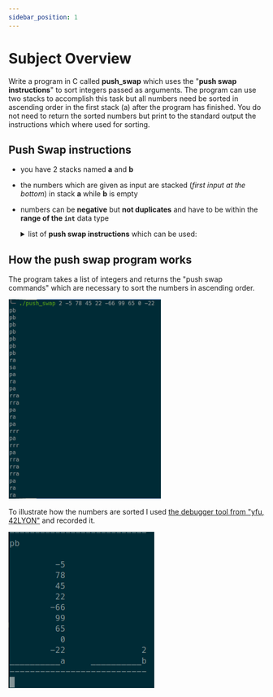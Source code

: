 ```yaml
---
sidebar_position: 1
---
```


# Subject Overview

Write a program in C called **push_swap** which uses the "**push swap instructions**" to sort integers passed as arguments. The program can use two stacks to accomplish this task but all numbers need be sorted in ascending order in the first stack (a) after the program has finished. You do not need to return the sorted numbers but print to the standard output the instructions which where used for sorting.

## Push Swap instructions

- you have 2 stacks named **a** and **b**
- the numbers which are given as input are stacked (_first input at the bottom_) in stack **a** while **b** is empty
- numbers can be **negative** but **not duplicates** and have to be within the **range of the `int`** data type
    <details>
    <summary>list of <b>push swap instructions</b> which can be used:</summary>
   The instruction (function) which is used to change the stack needs to be printed to the standard output followed by a new line.

  | command to be printed | function used in my code | description                                                                                                  |
  | :-------------------- | :----------------------- | :----------------------------------------------------------------------------------------------------------- |
  | `sa`                  | `co_swap_a()`            | (_swap a_): Swap the first 2 elements at the top of stack a. Do nothing if there is only one or no elements. |
  | `sb`                  | `co_swap_b()`            | (_swap b_): Swap the first 2 elements at the top of stack b.Do nothing if there is only one or no elements.  |
  | `ss`                  | `co_swap_both()`         | sa and sb at the same time.                                                                                  |
  | `pa`                  | `co_push_a_to_b()`       | (_push a_): Take the first element at the top of b and put it at the top of a. Do nothing if b is empty.     |
  | `pb`                  | `co_push_b_to_a()`       | (_push b_): Take the first element at the top of a and put it at the top of b. Do nothing if a is empty.     |
  | `ra`                  | `co_rotate_a()`          | (_rotate a_): Shift up all elements of stack a by 1. The first element becomes the last one.                 |
  | `rb`                  | `co_rotate_b()`          | (_rotate b_): Shift up all elements of stack b by 1. The first element becomes the last one.                 |
  | `rr`                  | `co_rotate_both()`       | ra and rb at the same time.                                                                                  |
  | `rra`                 | `co_rev_rotate_a()`      | (_reverse rotate a_): Shift down all elements of stack a by 1. The last element becomes the first one.       |
  | `rrb`                 | `co_rev_rotate_b()`      | (_reverse rotate b_): Shift down all elements of stack b by 1. The last element becomes the first one.       |
  | `rrr`                 | `co_rev_rotate_both()`   | rra and rrb at the same time.                                                                                |

  </details>

## How the push swap program works

The program takes a list of integers and returns the "push swap commands" which are necessary to sort the numbers in ascending order.

![example push swap](./img/example_push_swap_input_output.png)

To illustrate how the numbers are sorted I used [the debugger tool from "yfu, 42LYON"](https://github.com/LeoFu9487/push_swap_tester?tab=readme-ov-file#debug) and recorded it.

![animation push swap](./img/example_push_swap.gif)

##
